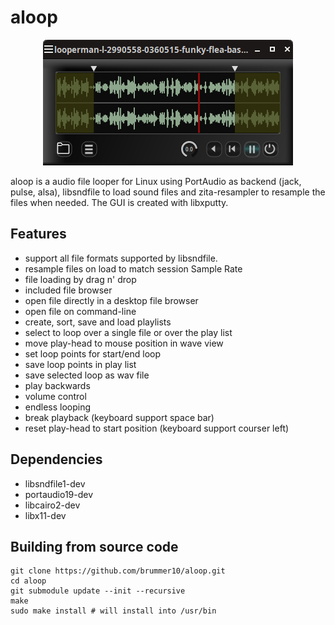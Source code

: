 # aloop

<p align="center">
    <img src="https://github.com/brummer10/aloop/blob/main/alooper.png?raw=true" />
</p>

aloop is a audio file looper for Linux using PortAudio as backend (jack, pulse, alsa), 
libsndfile to load sound files and zita-resampler to resample the files when needed.
The GUI is created with libxputty.

## Features

- support all file formats supported by libsndfile.
- resample files on load to match session Sample Rate
- file loading by drag n' drop
- included file browser
- open file directly in a desktop file browser
- open file on command-line
- create, sort, save and load playlists
- select to loop over a single file or over the play list
- move play-head to mouse position in wave view
- set loop points for start/end loop
- save loop points in play list
- save selected loop as wav file
- play backwards
- volume control
- endless looping
- break playback (keyboard support space bar)
- reset play-head to start position (keyboard support courser left)

## Dependencies

- libsndfile1-dev
- portaudio19-dev
- libcairo2-dev
- libx11-dev

## Building from source code

```shell
git clone https://github.com/brummer10/aloop.git
cd aloop
git submodule update --init --recursive
make
sudo make install # will install into /usr/bin
```
